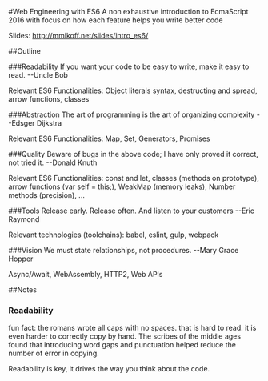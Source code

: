 #Web Engineering with ES6
A non exhaustive introduction to EcmaScript 2016 with focus on how each feature helps you write better code

Slides: http://mmikoff.net/slides/intro_es6/

##Outline

###Readability
If you want your code to be easy to write, make it easy to read. --Uncle Bob

Relevant ES6 Functionalities: Object literals syntax, destructing and spread, arrow functions, classes

###Abstraction
The art of programming is the art of organizing complexity --Edsger Dijkstra

Relevant ES6 Functionalities: Map, Set, Generators, Promises

###Quality
Beware of bugs in the above code; I have only proved it correct, not tried it. --Donald Knuth

Relevant ES6 Functionalities: const and let, classes (methods on prototype), arrow functions (var self = this;), WeakMap (memory leaks), Number methods (precision), ...

###Tools
Release early. Release often. And listen to your customers --Eric Raymond

Relevant technologies (toolchains): babel, eslint, gulp, webpack

###Vision
We must state relationships, not procedures. --Mary Grace Hopper

Async/Await, WebAssembly, HTTP2, Web APIs


##Notes
### Readability

fun fact: the romans wrote all caps with no spaces.
that is hard to read. it is even harder to correctly copy by hand.
The scribes of the middle ages found that introducing word gaps and punctuation helped reduce the number of error in copying.

Readability is key, it drives the way you think about the code.
